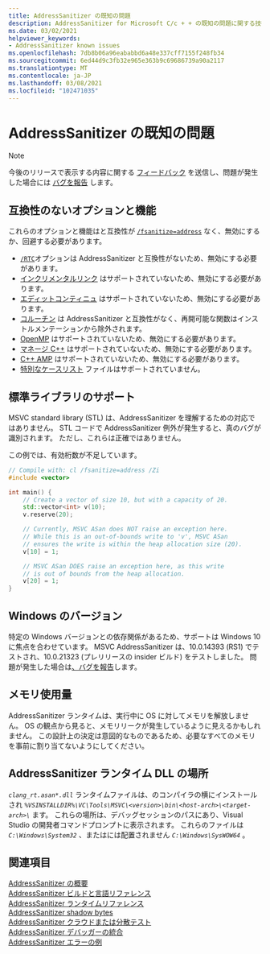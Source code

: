 ```yaml
---
title: AddressSanitizer の既知の問題
description: AddressSanitizer for Microsoft C/c + + の既知の問題に関する技術的な説明。
ms.date: 03/02/2021
helpviewer_keywords:
- AddressSanitizer known issues
ms.openlocfilehash: 7db8b06a96eababbd6a48e337cff7155f248fb34
ms.sourcegitcommit: 6ed44d9c3fb32e965e363b9c69686739a90a2117
ms.translationtype: MT
ms.contentlocale: ja-JP
ms.lasthandoff: 03/08/2021
ms.locfileid: "102471035"
---
```

# <a name="addresssanitizer-known-issues"></a>AddressSanitizer の既知の問題

> [!NOTE]
> 今後のリリースで表示する内容に関する [フィードバック](https://aka.ms/vsfeedback/browsecpp) を送信し、問題が発生した場合には [バグを報告](https://aka.ms/feedback/report?space=62) します。

## <a name="incompatible-options-and-functionality"></a><a name="incompatible-options"></a> 互換性のないオプションと機能

これらのオプションと機能はと互換性が [`/fsanitize=address`](../build/reference/fsanitize.md) なく、無効にするか、回避する必要があります。

- [`/RTC`](../build/reference/rtc-run-time-error-checks.md)オプションは AddressSanitizer と互換性がないため、無効にする必要があります。
- [インクリメンタルリンク](../build/reference/incremental-link-incrementally.md) はサポートされていないため、無効にする必要があります。
- [エディットコンティニュ](/visualstudio/debugger/edit-and-continue-visual-cpp) はサポートされていないため、無効にする必要があります。
- [コルーチン](https://devblogs.microsoft.com/cppblog/category/coroutine/) は AddressSanitizer と互換性がなく、再開可能な関数はインストルメンテーションから除外されます。
- [OpenMP](../build/reference/openmp-enable-openmp-2-0-support.md) はサポートされていないため、無効にする必要があります。
- [マネージ C++](../build/reference/clr-common-language-runtime-compilation.md) はサポートされていないため、無効にする必要があります。
- [C++ AMP](../parallel/amp/cpp-amp-overview.md) はサポートされていないため、無効にする必要があります。
- [特別なケースリスト](https://clang.llvm.org/docs/SanitizerSpecialCaseList.html) ファイルはサポートされていません。

## <a name="standard-library-support"></a>標準ライブラリのサポート

MSVC standard library (STL) は、AddressSanitizer を理解するための対応ではありません。 STL コードで AddressSanitizer 例外が発生すると、真のバグが識別されます。 ただし、これらは正確ではありません。

この例では、有効桁数が不足しています。

```cpp
// Compile with: cl /fsanitize=address /Zi
#include <vector>

int main() {   
    // Create a vector of size 10, but with a capacity of 20.    
    std::vector<int> v(10);
    v.reserve(20);

    // Currently, MSVC ASan does NOT raise an exception here.
    // While this is an out-of-bounds write to 'v', MSVC ASan
    // ensures the write is within the heap allocation size (20).
    v[10] = 1;

    // MSVC ASan DOES raise an exception here, as this write
    // is out of bounds from the heap allocation.
    v[20] = 1;
}
```

## <a name="windows-versions"></a>Windows のバージョン

特定の Windows バージョンとの依存関係があるため、サポートは Windows 10 に焦点を合わせています。 MSVC AddressSanitizer は、10.0.14393 (RS1) でテストされ、10.0.21323 (プレリリースの insider ビルド) をテストしました。 問題が発生した場合は[、バグを報告](https://aka.ms/feedback/report?space=62)します。

## <a name="memory-usage"></a>メモリ使用量

AddressSanitizer ランタイムは、実行中に OS に対してメモリを解放しません。 OS の観点から見ると、メモリリークが発生しているように見えるかもしれません。 この設計上の決定は意図的なものであるため、必要なすべてのメモリを事前に割り当てないようにしてください。

## <a name="addresssanitizer-runtime-dll-locations"></a>AddressSanitizer ランタイム DLL の場所

*`clang_rt.asan*.dll`* ランタイムファイルは、のコンパイラの横にインストールされ *`%VSINSTALLDIR%\VC\Tools\MSVC\<version>\bin\<host-arch>\<target-arch>\`* ます。 これらの場所は、デバッグセッションのパスにあり、Visual Studio の開発者コマンドプロンプトに表示されます。 これらのファイルは *`C:\Windows\System32`* 、またはには配置されません *`C:\Windows\SysWOW64`* 。

## <a name="see-also"></a>関連項目

[AddressSanitizer の概要](./asan.md)\
[AddressSanitizer ビルドと言語リファレンス](./asan-building.md)\
[AddressSanitizer ランタイムリファレンス](./asan-runtime.md)\
[AddressSanitizer shadow bytes](./asan-shadow-bytes.md)\
[AddressSanitizer クラウドまたは分散テスト](./asan-offline-crash-dumps.md)\
[AddressSanitizer デバッガーの統合](./asan-debugger-integration.md)\
[AddressSanitizer エラーの例](./asan-error-examples.md)
